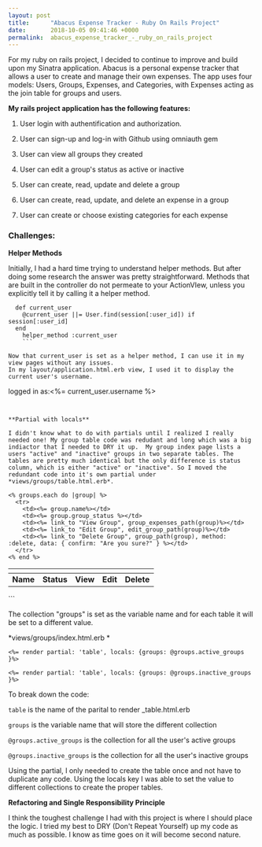```yaml
---
layout: post
title:      "Abacus Expense Tracker - Ruby On Rails Project"
date:       2018-10-05 09:41:46 +0000
permalink:  abacus_expense_tracker_-_ruby_on_rails_project
---
```



For my ruby on rails project, I decided to continue to improve and build upon my Sinatra application. Abacus is a personal expense tracker that allows a user to create and manage their own expenses. The app uses four models: Users, Groups, Expenses, and Categories, with Expenses acting as the join table for groups and users.

**My rails project application has the following features:**

1. User login with authentification and authorization. 

2. User can sign-up and log-in with Github using omniauth gem

3. User can view all groups they created

4. User can edit  a group's status as active or inactive

5. User can create, read, update and delete a group

6. User can create, read, update, and delete an expense in a group

7. User can create or choose existing categories for each expense


### Challenges:

**Helper Methods**

Initially, I had a hard time trying to understand helper methods. But after doing some research the answer was pretty straightforward. Methods that are built in the controller do not permeate to your ActionVIew, unless you explicitly tell it by calling it a helper method. 


```
  def current_user
    @current_user ||= User.find(session[:user_id]) if session[:user_id]
  end
	helper_method :current_user
	```

Now that current_user is set as a helper method, I can use it in my view pages without any issues.
In my layout/application.html.erb view, I used it to display the current user's username. 

```
logged in as:<%= current_user.username  %>
```


**Partial with locals**

I didn't know what to do with partials until I realized I really needed one! My group table code was redudant and long which was a big indiactor that I needed to DRY it up.  My group index page lists a users "active" and "inactive" groups in two separate tables. The tables are pretty much identical but the only difference is status column, which is either "active" or "inactive". So I moved the redundant code into it's own partial under *views/groups/table.html.erb*.

```
<table class="table">
  <thead>
    <tr>
      <th colspan = "5"></th>
    </tr>
  </thead>

  <tbody>
    <tr>
      <td><strong>Name</strong></td>
      <td><strong>Status</strong></td>
      <td><strong>View</strong></td>
      <td><strong>Edit</strong></td>
      <td><strong>Delete</strong></td>
    </tr>

    <% groups.each do |group| %>
      <tr>
        <td><%= group.name%></td>
        <td><%= group.group_status %></td>
        <td><%= link_to "View Group", group_expenses_path(group)%></td>
        <td><%= link_to "Edit Group", edit_group_path(group)%></td>
        <td><%= link_to "Delete Group", group_path(group), method: :delete, data: { confirm: "Are you sure?" } %></td>
      </tr>
    <% end %>
  </tbody>
</table>
```

The collection "groups" is set as the variable name and for each table it will be set to a different value. 

*views/groups/index.html.erb
*
```
<%= render partial: 'table', locals: {groups: @groups.active_groups }%>

<%= render partial: 'table', locals: {groups: @groups.inactive_groups }%>
```


To break down the code:

`table`  is the name of the parital to render _table.html.erb


`groups`  is the  variable name that will store the different collection

`@groups.active_groups` is the collection for all the user's active groups
 
`@groups.inactive_groups` is the collection for all the user's inactive groups

Using the partial, I only needed to create the table once and not have to duplicate any code. Using the locals key I was able to set the value to different collections to create the proper tables. 


**Refactoring and Single Responsibility Principle**

I think the toughest challenge I had with this project is where I should place the logic. I tried my best to DRY (Don't Repeat Yourself) up my code as much as possible. I know as time goes on it will become second nature. 





